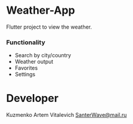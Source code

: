 # Weather-App

Flutter project to view the weather.

### Functionality

- Search by city/country
- Weather output
- Favorites
- Settings

# Developer
Kuzmenko Artem Vitalevich
SanterWave@mail.ru
